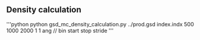 ## Density calculation
'''python 
python gsd_mc_density_calculation.py ../prod.gsd index.indx 500 1000 2000 1 1 ang   // bin start stop stride
'''
